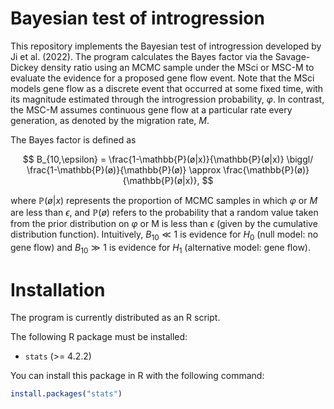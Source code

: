 # Bayesian test of introgression 

This repository implements the Bayesian test of introgression developed by Ji et al. (2022). The program calculates the Bayes factor via the Savage-Dickey density ratio using an MCMC sample under the MSci or MSC-M to evaluate the evidence for a proposed gene flow event. Note that the MSci models gene flow as a discrete event that occurred at some fixed time, with its magnitude estimated through the introgression probability, $\varphi$. In contrast, the MSC-M assumes continuous gene flow at a particular rate every generation, as denoted by the migration rate, $M$.

The Bayes factor is defined as

$$
B_{10,\epsilon} = \frac{1-\mathbb{P}(ø|x)}{\mathbb{P}(ø|x)} \biggl/ \frac{1-\mathbb{P}(ø)}{\mathbb{P}(ø)} \approx \frac{\mathbb{P}(ø)}{\mathbb{P}(ø|x)},
$$

where $\mathbb{P}(ø|x)$ represents the proportion of MCMC samples in which $\varphi$ or $M$ are less than $\epsilon$, and $\mathbb{P}(ø)$ refers to the probability that a random value taken from the prior distribution on $\varphi$ or M is less than $\epsilon$ (given by the cumulative distribution function). Intuitively, $B_{10} \ll 1$ is evidence for $H_0$ (null model: no gene flow) and $B_{10} \gg 1$ is evidence for $H_1$ (alternative model: gene flow).

# Installation

The program is currently distributed as an R script.

The following R package must be installed:

- `stats` (>= 4.2.2)

You can install this package in R with the following command:

```r
install.packages("stats")
```
